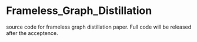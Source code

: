 # Frameless_Graph_Distillation
source code for frameless graph distillation paper. Full code will be released after the acceptence. 
